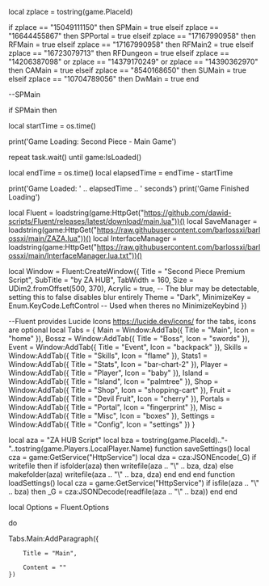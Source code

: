 local zplace = tostring(game.PlaceId)

if zplace == "15049111150" then
    SPMain = true
elseif zplace == "16644455867" then
    SPPortal = true
elseif zplace == "17167990958" then
    RFMain = true
elseif zplace == "17167990958" then
    RFMain2 = true
elseif zplace == "16723079713" then
    RFDungeon = true
elseif zplace == "14206387098" or zplace == "14379170249" or zplace == "14390362970" then
    CAMain = true
elseif zplace == "8540168650" then
    SUMain = true
elseif zplace == "10704789056" then
    DwMain = true
end

--SPMain

if SPMain then
    
    
local startTime = os.time()

print('Game Loading: Second Piece - Main Game') 

repeat 
    task.wait() 
until game:IsLoaded()

local endTime = os.time()
local elapsedTime = endTime - startTime

print('Game Loaded: ' .. elapsedTime .. ' seconds')
print('Game Finished Loading')

local Fluent = loadstring(game:HttpGet("https://github.com/dawid-scripts/Fluent/releases/latest/download/main.lua"))()
local SaveManager = loadstring(game:HttpGet("https://raw.githubusercontent.com/barlossxi/barlossxi/main/ZAZA.lua"))()
local InterfaceManager = loadstring(game:HttpGet("https://raw.githubusercontent.com/barlossxi/barlossxi/main/InterfaceManager.lua.txt"))()

local Window = Fluent:CreateWindow({
    Title = "Second Piece Premium Script",
    SubTitle = "by ZA HUB",
    TabWidth = 160,
    Size = UDim2.fromOffset(500, 370),
    Acrylic = true, -- The blur may be detectable, setting this to false disables blur entirely
    Theme = "Dark",
    MinimizeKey = Enum.KeyCode.LeftControl -- Used when theres no MinimizeKeybind
})

--Fluent provides Lucide Icons https://lucide.dev/icons/ for the tabs, icons are optional
local Tabs = {
    Main = Window:AddTab({ Title = "Main", Icon = "home" }),
    Bossz = Window:AddTab({ Title = "Boss", Icon = "swords" }),
    Event = Window:AddTab({ Title = "Event", Icon = "backpack" }),
    Skills = Window:AddTab({ Title = "Skills", Icon = "flame" }),
    Stats1 = Window:AddTab({ Title = "Stats", Icon = "bar-chart-2" }),
    Player = Window:AddTab({ Title = "Player", Icon = "baby" }),
    Island = Window:AddTab({ Title = "Island", Icon = "palmtree" }),
    Shop = Window:AddTab({ Title = "Shop", Icon = "shopping-cart" }),
    Fruit = Window:AddTab({ Title = "Devil Fruit", Icon = "cherry" }),
    Portals = Window:AddTab({ Title = "Portal", Icon = "fingerprint" }),
    Misc = Window:AddTab({ Title = "Misc", Icon = "boxes" }),
    Settings = Window:AddTab({
		Title = "Config", Icon = "settings"
	})
}

local aza = "ZA HUB Script"
local bza = tostring(game.PlaceId).."-"..tostring(game.Players.LocalPlayer.Name)
function saveSettings()
    local cza = game:GetService("HttpService")
    local dza = cza:JSONEncode(_G)
    if writefile then
        if isfolder(aza) then
            writefile(aza .. "\\" .. bza, dza)
        else
            makefolder(aza)
            writefile(aza .. "\\" .. bza, dza)
        end
    end
end
function loadSettings()
    local cza = game:GetService("HttpService")
    if isfile(aza .. "\\" .. bza) then
        _G = cza:JSONDecode(readfile(aza .. "\\" .. bza))
    end
end

local Options = Fluent.Options

do

Tabs.Main:AddParagraph({

        Title = "Main",

        Content = ""
    })
